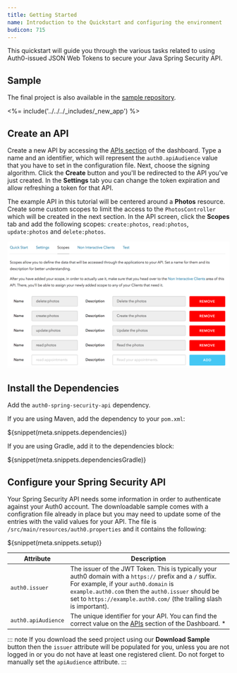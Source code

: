 ```yaml
---
title: Getting Started
name: Introduction to the Quickstart and configuring the environment
budicon: 715
---
```


This quickstart will guide you through the various tasks related to using Auth0-issued JSON Web Tokens to secure your Java Spring Security API.

## Sample

The final project is also available in the [sample repository](https://github.com/auth0-samples/auth0-spring-security-api-sample).

<%= include('../../../_includes/_new_app') %>

## Create an API

Create a new API by accessing the [APIs section](${manage_url}/#/apis) of the dashboard.
Type a name and an identifier, which will represent the `auth0.apiAudience` value that you have to set in the configuration file. Next, choose the signing algorithm. Click the **Create** button and you'll be redirected to the API you've just created. In the **Settings** tab you can change the token expiration and allow refreshing a token for that API.

The example API in this tutorial will be centered around a **Photos** resource. Create some custom scopes to limit the access to the `PhotosController` which will be created in the next section. In the API screen, click the **Scopes** tab and add the following scopes: `create:photos`, `read:photos`, `update:photos` and `delete:photos`.

![](/media/articles/server-apis/java-spring-security/add-api-scopes.png)

## Install the Dependencies

Add the `auth0-spring-security-api` dependency.

If you are using Maven, add the dependency to your `pom.xml`:

${snippet(meta.snippets.dependencies)}

If you are using Gradle, add it to the dependencies block:

${snippet(meta.snippets.dependenciesGradle)}

## Configure your Spring Security API

Your Spring Security API needs some information in order to authenticate against your Auth0 account. The downloadable sample comes with a configration file already in place but you may need to update some of the entries with the valid values for your API. The file is `/src/main/resources/auth0.properties` and it contains the following:

${snippet(meta.snippets.setup)}

| Attribute | Description|
| --- | --- |
| `auth0.issuer` | The issuer of the JWT Token. This is typically your auth0 domain with a `https://` prefix and a `/` suffix. For example, if your `auth0.domain` is `example.auth0.com` then the `auth0.issuer` should be set to `https://example.auth0.com/` (the trailing slash is important). |
| `auth0.apiAudience` | The unique identifier for your API. You can find the correct value on the [APIs](${manage_url}/#/apis) section of the Dashboard. * |

::: note
If you download the seed project using our **Download Sample** button then the `issuer` attribute will be populated for you, unless you are not logged in or you do not have at least one registered client. Do not forget to manually set the `apiAudience` attribute.
:::